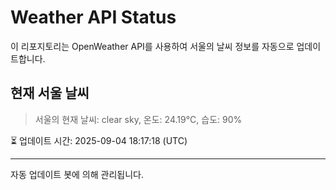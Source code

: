
# Weather API Status

이 리포지토리는 OpenWeather API를 사용하여 서울의 날씨 정보를 자동으로 업데이트합니다.

## 현재 서울 날씨
> 서울의 현재 날씨: clear sky, 온도: 24.19°C, 습도: 90%

⏳ 업데이트 시간: 2025-09-04 18:17:18 (UTC)

---
자동 업데이트 봇에 의해 관리됩니다.
